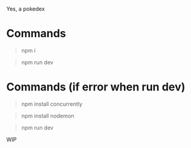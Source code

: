 Yes, a pokedex

# Commands
> npm i

> npm run dev

# Commands (if error when run dev)
> npm install concurrently

> npm install nodemon

> npm run dev

WIP
